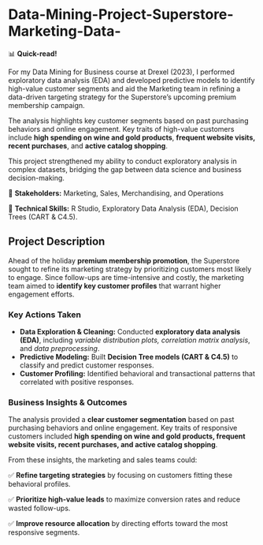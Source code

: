 # Data-Mining-Project-Superstore-Marketing-Data-

📊 **Quick-read!**

For my Data Mining for Business course at Drexel (2023), I performed exploratory data analysis (EDA) and developed predictive models to identify high-value customer segments and aid the Marketing team in refining a data-driven targeting strategy for the Superstore’s upcoming premium membership campaign.

The analysis highlights key customer segments based on past purchasing behaviors and online engagement. Key traits of high-value customers include **high spending on wine and gold products**, **frequent website visits, recent purchases**, and **active catalog shopping**.

This project strengthened my ability to conduct exploratory analysis in complex datasets, bridging the gap between data science and business decision-making.

📍 **Stakeholders:** Marketing, Sales, Merchandising, and Operations

📍 **Technical Skills:** R Studio, Exploratory Data Analysis (EDA), Decision Trees (CART & C4.5).



## **Project Description**

Ahead of the holiday **premium membership promotion**, the Superstore sought to refine its marketing strategy by prioritizing customers most likely to engage. Since follow-ups are time-intensive and costly, the marketing team aimed to **identify key customer profiles** that warrant higher engagement efforts.


### **Key Actions Taken**

- **Data Exploration & Cleaning:** Conducted **exploratory data analysis (EDA)**, including *variable distribution plots, correlation matrix analysis*, and *data preprocessing*.
- **Predictive Modeling:** Built **Decision Tree models (CART & C4.5)** to classify and predict customer responses.
- **Customer Profiling:** Identified behavioral and transactional patterns that correlated with positive responses.

### **Business Insights & Outcomes**

The analysis provided a **clear customer segmentation** based on past purchasing behaviors and online engagement. Key traits of responsive customers included **high spending on wine and gold products, frequent website visits, recent purchases, and active catalog shopping**.

From these insights, the marketing and sales teams could:

✅ **Refine targeting strategies** by focusing on customers fitting these behavioral profiles.

✅ **Prioritize high-value leads** to maximize conversion rates and reduce wasted follow-ups.

✅ **Improve resource allocation** by directing efforts toward the most responsive segments.
